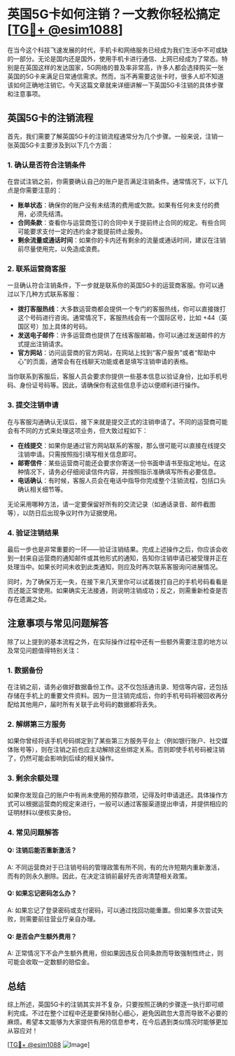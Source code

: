 # 英国5G卡如何注销？一文教你轻松搞定[[TG💪+ @esim1088](https://t.me/s/esim1088)]

在当今这个科技飞速发展的时代，手机卡和网络服务已经成为我们生活中不可或缺的一部分。无论是国内还是国外，使用手机卡进行通信、上网已经成为了常态。特别是在英国这样的发达国家，5G网络的普及率非常高，许多人都会选择购买一张英国的5G卡来满足日常通信需求。然而，当不再需要这张卡时，很多人却不知道该如何正确地注销它。今天这篇文章就来详细讲解一下英国5G卡注销的具体步骤和注意事项。

## 英国5G卡的注销流程

首先，我们需要了解英国5G卡的注销流程通常分为几个步骤。一般来说，注销一张英国5G卡主要涉及到以下几个方面：

### 1. 确认是否符合注销条件

在尝试注销之前，你需要确认自己的账户是否满足注销条件。通常情况下，以下几点是你需要注意的：

- **账单状态**：确保你的账户没有未结清的费用或欠款。如果有任何未支付的费用，必须先结清。
- **合同条款**：查看你与运营商签订的合同中关于提前终止合同的规定。有些合同可能要求支付一定的违约金才能提前终止服务。
- **剩余流量或通话时间**：如果你的卡内还有剩余的流量或通话时间，建议在注销前尽量使用完，以免造成浪费。

### 2. 联系运营商客服

一旦确认符合注销条件，下一步就是联系你的英国5G卡的运营商客服。你可以通过以下几种方式联系客服：

- **拨打客服热线**：大多数运营商都会提供一个专门的客服热线，你可以直接拨打这个号码进行咨询。通常情况下，客服热线会有一个国际区号，比如 +44（英国区号）加上具体的号码。
- **发送电子邮件**：许多运营商也提供了在线客服邮箱，你可以通过发送邮件的方式提出注销请求。
- **官方网站**：访问运营商的官方网站，在网站上找到“客户服务”或者“帮助中心”的页面，通常会有在线聊天功能或者是填写注销申请的表格。

当你联系到客服后，客服人员会要求你提供一些基本信息以验证身份，比如手机号码、身份证号码等。因此，请确保你有这些信息手边以便顺利进行操作。

### 3. 提交注销申请

在与客服沟通确认无误后，接下来就是提交正式的注销申请了。不同的运营商可能会有不同的方式来处理这项业务，但大致过程如下：

- **在线提交**：如果你是通过官方网站联系的客服，那么很可能可以直接在线提交注销申请。只需按照指引填写相关信息即可。
- **邮寄信件**：某些运营商可能还会要求你寄送一份书面申请书至指定地址。在这种情况下，请务必仔细阅读信件内容，并按照指示准确填写所有必要信息。
- **电话确认**：有时候，客服人员会在电话中指导你完成整个注销流程，包括口头确认相关细节等。

无论采用哪种方法，请一定要保留好所有的交流记录（如通话录音、邮件截图等），以防日后出现争议时作为证据使用。

### 4. 验证注销结果

最后一步也是非常重要的一环——验证注销结果。完成上述操作之后，你应该会收到一封来自运营商的通知邮件或其他形式的通知，告知你注销申请已被受理并正在处理当中。如果长时间未收到此类通知，则应及时再次联系客服询问进展情况。

同时，为了确保万无一失，在接下来几天里你可以试着拨打自己的手机号码看看是否还能正常使用。如果确实无法接通，则说明注销成功；反之，则需重新检查是否存在遗漏之处。

## 注意事项与常见问题解答

除了以上提到的基本流程之外，在实际操作过程中还有一些额外需要注意的地方以及常见问题值得特别关注：

### 1. 数据备份

在注销之前，请务必做好数据备份工作。这不仅包括通讯录、短信等内容，还包括存储在手机上的重要文件资料。因为一旦注销完成后，你的手机号码将被回收再分配给其他用户，届时所有关联于此号码的数据都将丢失。

### 2. 解绑第三方服务

如果你曾经将该手机号码绑定到了某些第三方服务平台上（例如银行账户、社交媒体账号等），则在注销之前也应主动解除这些绑定关系。否则即使手机号码被注销了，仍然可能会影响到后续的相关操作。

### 3. 剩余余额处理

如果你发现自己的账户中有尚未使用的预存款项，记得及时申请退还。具体操作方式可以根据运营商的规定来进行，一般可以通过客服渠道提出申请，并提供相应的证明材料以便核实身份。

### 4. 常见问题解答

#### Q: 注销后能否重新激活？
A: 不同运营商对于已注销号码的管理政策有所不同，有的允许短期内重新激活，而有的则永久删除。因此，在决定注销前最好先咨询清楚相关政策。

#### Q: 如果忘记密码怎么办？
A: 如果忘记了登录密码或支付密码，可以通过找回功能重置。但如果多次尝试失败，则需要前往营业厅亲自办理。

#### Q: 是否会产生额外费用？
A: 正常情况下不会产生额外费用，但如果因违反合同条款而导致强制性终止，则可能会收取一定数额的赔偿金。

## 总结

综上所述，英国5G卡的注销其实并不复杂，只要按照正确的步骤逐一执行即可顺利完成。不过在整个过程中还是要保持耐心细心，避免因疏忽大意而导致不必要的麻烦。希望本文能够为大家提供有用的信息参考，在今后遇到类似情况时能够更加从容应对！

[[TG💪+ @esim1088](https://t.me/s/esim1088) ![Image](https://i.postimg.cc/4NQfJmqS/Snipaste-2025-05-13-00-14-12.png)]
